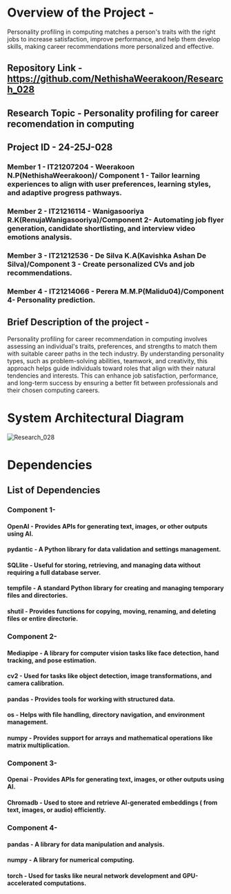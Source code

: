 # Overview of the Project - 
Personality profiling in computing matches a person's traits with the right jobs to increase satisfaction, improve performance, and help them develop skills, making career recommendations more personalized and effective.

## Repository Link - https://github.com/NethishaWeerakoon/Research_028
## Research Topic - Personality profiling for career recomendation in computing
## Project ID - 24-25J-028

### Member 1 - IT21207204 - Weerakoon N.P(NethishaWeerakoon)/ Component 1 - Tailor learning experiences to align with user preferences, learning styles, and adaptive progress pathways.
### Member 2 - IT21216114 - Wanigasooriya R.K(RenujaWanigasooriya)/Component 2- Automating job flyer generation, candidate shortlisting, and interview video emotions analysis.
### Member 3 - IT21212536 - De Silva K.A(Kavishka Ashan De Silva)/Component 3 - Create personalized CVs and job recommendations.
### Member 4 - IT21214066 - Perera M.M.P(Malidu04)/Component 4- Personality prediction. 


## Brief Description of the project - 
Personality profiling for career recommendation in computing involves assessing an individual's traits, preferences, and strengths to match them with suitable career paths in the tech industry. By understanding personality types, such as problem-solving abilities, teamwork, and creativity, this approach helps guide individuals toward roles that align with their natural tendencies and interests. This can enhance job satisfaction, performance, and long-term success by ensuring a better fit between professionals and their chosen computing careers.


# System Architectural Diagram
![Research_028](https://github.com/user-attachments/assets/db480b00-f649-444b-8443-68b45b27ef50)

# Dependencies 

## List of Dependencies

### Component 1-
#### OpenAI - Provides APIs for generating text, images, or other outputs using AI.
#### pydantic - A Python library for data validation and settings management. 
#### SQLlite - Useful for storing, retrieving, and managing data without requiring a full database server.
#### tempfile - A standard Python library for creating and managing temporary files and directories.
#### shutil - Provides functions for copying, moving, renaming, and deleting files or entire directorie.

### Component 2-
#### Mediapipe - A library for computer vision tasks like face detection, hand tracking, and pose estimation.
#### cv2 - Used for tasks like object detection, image transformations, and camera calibration.
#### pandas - Provides tools for working with structured data.
#### os - Helps with file handling, directory navigation, and environment management.
#### numpy - Provides support for arrays and mathematical operations like matrix multiplication.

### Component 3-
#### Openai - Provides APIs for generating text, images, or other outputs using AI.
#### Chromadb - Used to store and retrieve AI-generated embeddings ( from text, images, or audio) efficiently.

### Component 4-
#### pandas - A library for data manipulation and analysis.
#### numpy - A library for numerical computing.
#### torch - Used for tasks like neural network development and GPU-accelerated computations.


